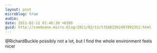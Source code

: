 ```yaml
---
layout: post
microblog: true
audio: 
date: 2011-02-11 01:46:30 +0100
guid: http://samdeane.micro.blog/2011/02/11/t35862202497892352.html
---
```

@RichardBuckle possibly not a lot, but I find the whole environment feels nicer
